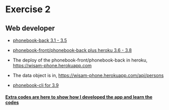 # Exercise 2

## Web developer


* [phonebook-back 3.1 - 3.5](phonebook-back_3.1-3.5)

* [phonebook-front/phonebook-back plus heroku 3.6 - 3.8](heroku_3.6-3.8)

* The deploy of the phonebook-front/phonebook-back in heroku, https://wisam-phone.herokuapp.com 

* The data object is in, https://wisam-phone.herokuapp.com/api/persons 


* [phonebook-cli for 3.9](phonebook-cli)

#### [**Extra codes are here to show how I developed the app and learn the codes**](extras)




